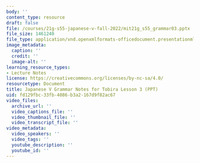 ```yaml
---
body: ''
content_type: resource
draft: false
file: /courses/21g-s55-japanese-v-fall-2022/mit21g_s55_grammar03.pptx
file_size: 1461240
file_type: application/vnd.openxmlformats-officedocument.presentationml.presentation
image_metadata:
  caption: ''
  credit: ''
  image-alt: ''
learning_resource_types:
- Lecture Notes
license: https://creativecommons.org/licenses/by-nc-sa/4.0/
resourcetype: Document
title: Japanese V Grammar Notes for Tobira Lesson 3 (PPT)
uid: fd129fbc-33fb-4086-b3a2-167d9f82ac67
video_files:
  archive_url: ''
  video_captions_file: ''
  video_thumbnail_file: ''
  video_transcript_file: ''
video_metadata:
  video_speakers: ''
  video_tags: ''
  youtube_description: ''
  youtube_id: ''
---
```

